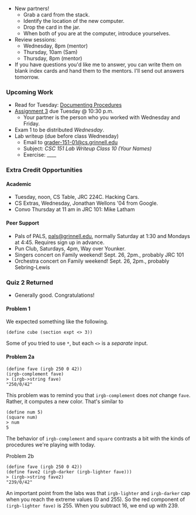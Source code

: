 * New partners!
    * Grab a card from the stack.
    * Identify the location of the new computer.
    * Drop the card in the jar.
    * When both of you are at the computer, introduce yourselves.
* Review sessions:
    * Wednesday, 8pm (mentor)
    * Thursday, 10am (Sam)
    * Thursday, 8pm (mentor)
* If you have questions you'd like me to answer, you can write them on
  blank index cards and hand them to the mentors.  I'll send out answers
  tomorrow.

### Upcoming Work

* Read for Tuesday:
  [Documenting Procedures](../readings/documentation-rgb-reading.html)
* [Assignment 3](../assignments/assignment.03.html) due Tuesday @ 10:30 p.m.
    * Your partner is the person who you worked with Wednesday and Friday.
* Exam 1 to be distributed *Wednesday*.
* Lab writeup (due before class Wednesday)
    * Email to <grader-151-01@cs.grinnell.edu> 
    * Subject: _CSC 151 Lab Writeup Class 10 (Your Names)_
    * Exercise: ____

### Extra Credit Opportunities

#### Academic

* Tuesday, noon, CS Table, JRC 224C.  Hacking Cars.
* CS Extras, Wednesday, Jonathan Wellons '04 from Google.
* Convo Thursday at 11 am in JRC 101: Mike Latham

#### Peer Support

* Pals of PALS, pals@grinnell.edu, normally Saturday at 1:30
  and Mondays at 4:45.  Requires sign up in advance.
* Pun Club, Saturdays, 4pm, Way over Younker.
* Singers concert on Family weekend!  Sept. 26, 2pm., probably JRC 101
* Orchestra concert on Family weekend!  Sept. 26, 2pm., probably Sebring-Lewis

### Quiz 2 Returned

* Generally good.  Congratulations!

#### Problem 1

We expected something like the following.

    (define cube (section expt <> 3))

Some of you tried to use `*`, but each `<>` is a *separate* input.

#### Problem 2a

    (define fave (irgb 250 0 42))
    (irgb-complement fave)
    > (irgb->string fave)
    "250/0/42"

This problem was to remind you that `irgb-complement` does *not* change
`fave`.  Rather, it computes a new color.  That's similar to 

    (define num 5)
    (square num)
    > num
    5

The behavior of `irgb-complement` and `square` contrasts a bit with the
kinds of procedures we're playing with today.

Problem 2b

    (define fave (irgb 250 0 42))
    (define fave2 (irgb-darker (irgb-lighter fave)))
    > (irgb->string fave2)
    "239/0/42"

An important point from the labs was that `irgb-lighter` and `irgb-darker` cap
when you reach the extreme values (0 and 255).  So the red component of
`(irgb-lighter fave)` is 255.  When you subtract 16, we end up with 239.


